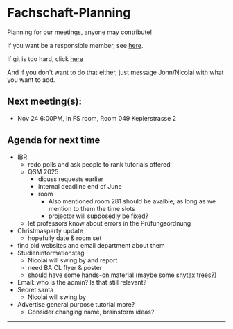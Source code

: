 # Fachschaft-Planning

Planning for our meetings, anyone may contribute!

If you want be a responsible member,  see [here](contributing.md).

If git is too hard, click [here](https://github.com/fs-linguistics/Fachschaft-Planning/issues/new/choose) 

And if you don't want to do that either, just message John/Nicolai with what you want to add. 

## Next meeting(s):

- Nov 24 6:00PM, in FS room, Room 049 Keplerstrasse 2 

## Agenda for next time
- IBR
  - redo polls and ask people to rank tutorials offered
  - QSM 2025
    - dicuss requests earlier
    - internal deadline end of June
    - room
      - Also mentioned room 281 should be avaible, as long as we mention to them the time slots
      - projector will supposedly be fixed?
  - let professors know about errors in the Prüfungsordnung
- Christmasparty update
  - hopefully date & room set
- find old websites and email department about them
- Studieninformationstag
  - Nicolai will swing by and report
  - need BA CL flyer & poster
  - should have some hands-on material (maybe some snytax trees?)
- Email: who is the admin? Is that still relevant?
- Secret santa
  - Nicolai will swing by
- Advertise general purpose tutorial more?
  - Consider changing name, brainstorm ideas?
---

